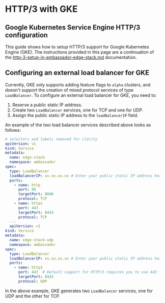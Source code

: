 # HTTP/3 with GKE

## Google Kubernetes Service Engine HTTP/3 configuration

This guide shows how to setup HTTP/3 support for Google Kubernetes Engine (GKE). The instructions provided in this page are a continuation of the [http-3-setup-in-ambassador-edge-stack.md](http-3-setup-in-ambassador-edge-stack.md "mention") documentation.

## Configuring an external load balancer for GKE

Currently, GKE only supports adding feature flags to `alpha` clusters, and doesn't support the creation of mixed protocol services of type `LoadBalancer`. To configure an external load balancer for GKE, you need to:

1. Reserve a public static IP address.
2. Create two `LoadBalancer` services, one for TCP and one for UDP.
3. Assign the public static IP address to the `loadBalancerIP` field.

An example of the two load balancer services described above looks as follows:

```yaml
# selectors and labels removed for clarity
apiVersion: v1
kind: Service
metadata:
  name: edge-stack
  namespace: ambassador
spec:
  type: LoadBalancer
  loadBalancerIP: xx.xx.xx.xx # Enter your public static IP address here.
  ports:
    - name: http
      port: 80
      targetPort: 8080
      protocol: TCP
    - name: https
      port: 443
      targetPort: 8443
      protocol: TCP
  ---
  apiVersion: v1
kind: Service
metadata:
  name: edge-stack-udp
  namespace: ambassador
spec:
  type: LoadBalancer
  loadBalancerIP: xx.xx.xx.xx # Enter your public static IP address here.
  ports:
    - name: http3
      port: 443  # Default support for HTTP/3 requires you to use 443 for the external client-facing port.
      targetPort: 8443
      protocol: UDP

```

In the above example, GKE generates two `LoadBalancer` services, one for UDP and the other for TCP.
